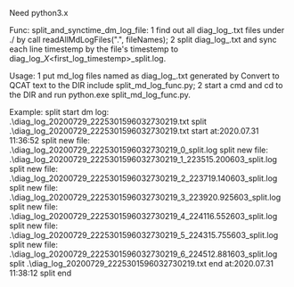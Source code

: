 Need python3.x

Func:
split_and_synctime_dm_log_file:
1 find out all diag_log_<timestemp>.txt files under ./ by call readAllMdLogFiles(".", fileNames); 
2 split diag_log_<timestemp>.txt and sync each line timestemp by the file's timestemp to diag_log_<timestemp>_X_<first_log_timestemp>_split.log.

Usage:
1 put md_log files named as diag_log_<timestemp>.txt generated by Convert to QCAT text to the DIR include split_md_log_func.py;
2 start a cmd and cd to the DIR and run python.exe split_md_log_func.py.

Example:
split start
dm log: .\diag_log_20200729_2225301596032730219.txt
split .\diag_log_20200729_2225301596032730219.txt start at:2020.07.31 11:36:52
split new file: .\diag_log_20200729_2225301596032730219_0_split.log
split new file: .\diag_log_20200729_2225301596032730219_1_223515.200603_split.log
split new file: .\diag_log_20200729_2225301596032730219_2_223719.140603_split.log
split new file: .\diag_log_20200729_2225301596032730219_3_223920.925603_split.log
split new file: .\diag_log_20200729_2225301596032730219_4_224116.552603_split.log
split new file: .\diag_log_20200729_2225301596032730219_5_224315.755603_split.log
split new file: .\diag_log_20200729_2225301596032730219_6_224512.881603_split.log
split .\diag_log_20200729_2225301596032730219.txt end at:2020.07.31 11:38:12
split end

